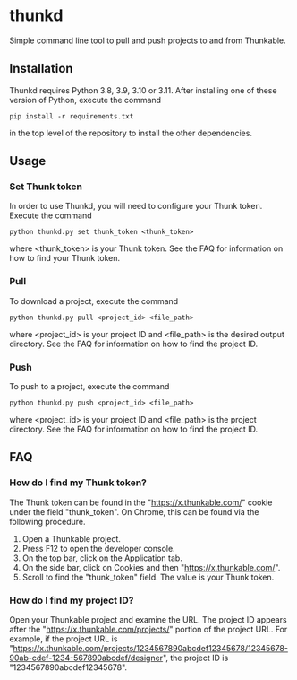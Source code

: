 # thunkd
Simple command line tool to pull and push projects to and from Thunkable.

## Installation

Thunkd requires Python 3.8, 3.9, 3.10 or 3.11. After installing one of these version of Python, execute the command
```
pip install -r requirements.txt
```
in the top level of the repository to install the other dependencies.

## Usage

### Set Thunk token

In order to use Thunkd, you will need to configure your Thunk token. Execute the command
```
python thunkd.py set thunk_token <thunk_token>
```
where <thunk_token> is your Thunk token. See the FAQ for information on how to find your Thunk token.

### Pull

To download a project, execute the command
```
python thunkd.py pull <project_id> <file_path>
```
where <project_id> is your project ID and <file_path> is the desired output directory. See the FAQ for information on how to find the project ID.

### Push

To push to a project, execute the command
```
python thunkd.py push <project_id> <file_path>
```
where <project_id> is your project ID and <file_path> is the project directory. See the FAQ for information on how to find the project ID.

## FAQ

### How do I find my Thunk token?

The Thunk token can be found in the "https://x.thunkable.com/" cookie under the field "thunk_token". On Chrome, this can be found via the following procedure.

1. Open a Thunkable project.
2. Press F12 to open the developer console.
3. On the top bar, click on the Application tab.
4. On the side bar, click on Cookies and then "https://x.thunkable.com/".
5. Scroll to find the "thunk_token" field. The value is your Thunk token.

### How do I find my project ID?

Open your Thunkable project and examine the URL. The project ID appears after the "https://x.thunkable.com/projects/" portion of the project URL. For example, if the project URL is "https://x.thunkable.com/projects/1234567890abcdef12345678/12345678-90ab-cdef-1234-567890abcdef/designer", the project ID is "1234567890abcdef12345678".
